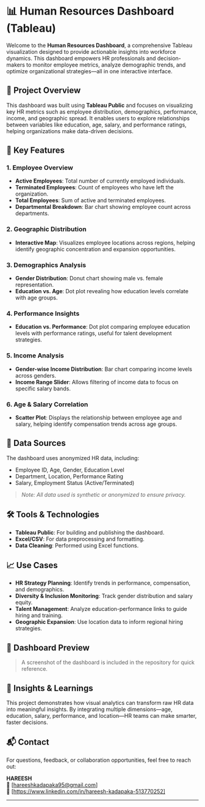 # 📊 Human Resources Dashboard (Tableau)

Welcome to the **Human Resources Dashboard**, a comprehensive Tableau visualization designed to provide actionable insights into workforce dynamics. This dashboard empowers HR professionals and decision-makers to monitor employee metrics, analyze demographic trends, and optimize organizational strategies—all in one interactive interface.

## 🚀 Project Overview

This dashboard was built using **Tableau Public** and focuses on visualizing key HR metrics such as employee distribution, demographics, performance, income, and geographic spread. It enables users to explore relationships between variables like education, age, salary, and performance ratings, helping organizations make data-driven decisions.

## 📌 Key Features

### 1. **Employee Overview**
- **Active Employees**: Total number of currently employed individuals.
- **Terminated Employees**: Count of employees who have left the organization.
- **Total Employees**: Sum of active and terminated employees.
- **Departmental Breakdown**: Bar chart showing employee count across departments.

### 2. **Geographic Distribution**
- **Interactive Map**: Visualizes employee locations across regions, helping identify geographic concentration and expansion opportunities.

### 3. **Demographics Analysis**
- **Gender Distribution**: Donut chart showing male vs. female representation.
- **Education vs. Age**: Dot plot revealing how education levels correlate with age groups.

### 4. **Performance Insights**
- **Education vs. Performance**: Dot plot comparing employee education levels with performance ratings, useful for talent development strategies.

### 5. **Income Analysis**
- **Gender-wise Income Distribution**: Bar chart comparing income levels across genders.
- **Income Range Slider**: Allows filtering of income data to focus on specific salary bands.

### 6. **Age & Salary Correlation**
- **Scatter Plot**: Displays the relationship between employee age and salary, helping identify compensation trends across age groups.

## 📂 Data Sources

The dashboard uses anonymized HR data, including:
- Employee ID, Age, Gender, Education Level
- Department, Location, Performance Rating
- Salary, Employment Status (Active/Terminated)

> *Note: All data used is synthetic or anonymized to ensure privacy.*

## 🛠️ Tools & Technologies

- **Tableau Public**: For building and publishing the dashboard.
- **Excel/CSV**: For data preprocessing and formatting.
- **Data Cleaning**: Performed using Excel functions.

## 📈 Use Cases

- **HR Strategy Planning**: Identify trends in performance, compensation, and demographics.
- **Diversity & Inclusion Monitoring**: Track gender distribution and salary equity.
- **Talent Management**: Analyze education-performance links to guide hiring and training.
- **Geographic Expansion**: Use location data to inform regional hiring strategies.

## 📸 Dashboard Preview

> A screenshot of the dashboard is included in the repository for quick reference.

## 🧠 Insights & Learnings

This project demonstrates how visual analytics can transform raw HR data into meaningful insights. By integrating multiple dimensions—age, education, salary, performance, and location—HR teams can make smarter, faster decisions.

## 📬 Contact

For questions, feedback, or collaboration opportunities, feel free to reach out:

**HAREESH**  
📧 [hareeshkadapaka95@gmail.com]  
🔗 [https://www.linkedin.com/in/hareesh-kadapaka-513770252]  


---
